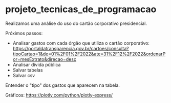 # projeto_tecnicas_de_programacao

Realizamos uma análise do uso do cartão corporativo presidencial.

Próximos passos: 
- Analisar gastos com cada órgão que utiliza o cartão corporativo: https://portaldatransparencia.gov.br/cartoes/consulta?tipoCartao=1&de=01%2F01%2F2022&ate=31%2F12%2F2022&ordenarPor=mesExtrato&direcao=desc
- Analisar dívida pública
- Salvar tabelas
- Salvar csv

Entender o "tipo" dos gastos que aparecem na tabela.

Gráficos: https://plotly.com/python/plotly-express/